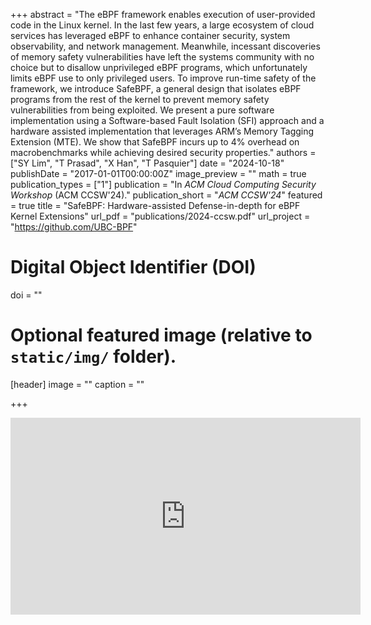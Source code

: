 +++
abstract = "The eBPF framework enables execution of user-provided code in the Linux kernel. In the last few years, a large ecosystem of cloud services has leveraged eBPF to enhance container security, system observability, and network management. Meanwhile, incessant discoveries of memory safety vulnerabilities have left the systems community with no choice but to disallow unprivileged eBPF programs, which unfortunately limits eBPF use to only privileged users. To improve run-time safety of the framework, we introduce SafeBPF, a general design that isolates eBPF programs from the rest of the kernel to prevent memory safety vulnerabilities from being exploited. We present a pure software implementation using a Software-based Fault Isolation (SFI) approach and a hardware assisted implementation that leverages ARM’s Memory Tagging Extension (MTE). We show that SafeBPF incurs up to 4% overhead on macrobenchmarks while achieving desired security properties."
authors = ["SY Lim", "T Prasad", "X Han", "T Pasquier"]
date = "2024-10-18"
publishDate = "2017-01-01T00:00:00Z"
image_preview = ""
math = true
publication_types = ["1"]
publication = "In *ACM Cloud Computing Security Workshop* (ACM CCSW'24)."
publication_short = "*ACM CCSW'24*"
featured = true
title = "SafeBPF: Hardware-assisted Defense-in-depth for eBPF Kernel Extensions"
url_pdf = "publications/2024-ccsw.pdf"
url_project = "https://github.com/UBC-BPF"

# Digital Object Identifier (DOI)
doi = ""

# Optional featured image (relative to `static/img/` folder).
[header]
image = ""
caption = ""

+++


<div align="center">
<iframe width="560" height="315" src="https://www.youtube.com/embed/PQNDsdP27Hw?si=opo-XDNivz1HDLXl&amp;start=15045" title="YouTube video player" frameborder="0" allow="accelerometer; autoplay; clipboard-write; encrypted-media; gyroscope; picture-in-picture; web-share" referrerpolicy="strict-origin-when-cross-origin" allowfullscreen></iframe>
</div>

